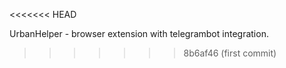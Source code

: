 <<<<<<< HEAD

UrbanHelper - browser extension with telegrambot integration.
>>>>>>> 8b6af46 (first commit)
